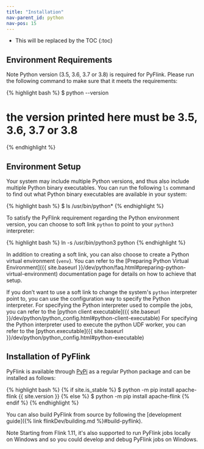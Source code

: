 ```yaml
---
title: "Installation"
nav-parent_id: python
nav-pos: 15
---
```

<!--
Licensed to the Apache Software Foundation (ASF) under one
or more contributor license agreements.  See the NOTICE file
distributed with this work for additional information
regarding copyright ownership.  The ASF licenses this file
to you under the Apache License, Version 2.0 (the
"License"); you may not use this file except in compliance
with the License.  You may obtain a copy of the License at

  http://www.apache.org/licenses/LICENSE-2.0

Unless required by applicable law or agreed to in writing,
software distributed under the License is distributed on an
"AS IS" BASIS, WITHOUT WARRANTIES OR CONDITIONS OF ANY
KIND, either express or implied.  See the License for the
specific language governing permissions and limitations
under the License.
-->

* This will be replaced by the TOC
{:toc}

## Environment Requirements
<span class="label label-info">Note</span> Python version (3.5, 3.6, 3.7 or 3.8) is required for PyFlink. Please run the following command to make sure that it meets the requirements:

{% highlight bash %}
$ python --version
# the version printed here must be 3.5, 3.6, 3.7 or 3.8
{% endhighlight %}

## Environment Setup

Your system may include multiple Python versions, and thus also include multiple Python binary executables. You can run the following
`ls` command to find out what Python binary executables are available in your system:

{% highlight bash %}
$ ls /usr/bin/python*
{% endhighlight %}

To satisfy the PyFlink requirement regarding the Python environment version, you can choose to soft link `python` to point to your `python3` interpreter:

{% highlight bash %}
ln -s /usr/bin/python3 python
{% endhighlight %}

In addition to creating a soft link, you can also choose to create a Python virtual environment (`venv`). You can refer to the [Preparing Python Virtual Environment]({{ site.baseurl }}/dev/python/faq.html#preparing-python-virtual-environment) documentation page for details on how to achieve that setup.

If you don’t want to use a soft link to change the system's `python` interpreter point to, you can use the configuration way to specify the Python interpreter.
For specifying the Python interpreter used to compile the jobs, you can refer to the [python client executable]({{ site.baseurl }}/dev/python/python_config.html#python-client-executable)
For specifying the Python interpreter used to execute the python UDF worker, you can refer to the [python.executable]({{ site.baseurl }}/dev/python/python_config.html#python-executable)

## Installation of PyFlink

PyFlink is available through [PyPi](https://pypi.org/project/apache-flink/) as a regular Python package and can be installed as follows:

{% highlight bash %}
{% if site.is_stable %}
$ python -m pip install apache-flink {{ site.version }}
{% else %}
$ python -m pip install apache-flink
{% endif %}
{% endhighlight %}

You can also build PyFlink from source by following the [development guide]({% link flinkDev/building.md %}#build-pyflink).

<span class="label label-info">Note</span> Starting from Flink 1.11, it's also supported to run PyFlink jobs locally on Windows and so you could develop and debug PyFlink jobs on Windows.
